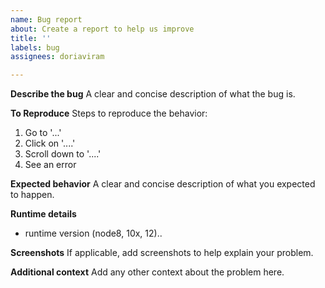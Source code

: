 ```yaml
---
name: Bug report
about: Create a report to help us improve
title: ''
labels: bug
assignees: doriaviram

---
```


**Describe the bug**
A clear and concise description of what the bug is.

**To Reproduce**
Steps to reproduce the behavior:
1. Go to '...'
2. Click on '....'
3. Scroll down to '....'
4. See an error

**Expected behavior**
A clear and concise description of what you expected to happen.

**Runtime details**
- runtime version (node8, 10x, 12).. 

**Screenshots**
If applicable, add screenshots to help explain your problem.

**Additional context**
Add any other context about the problem here.
